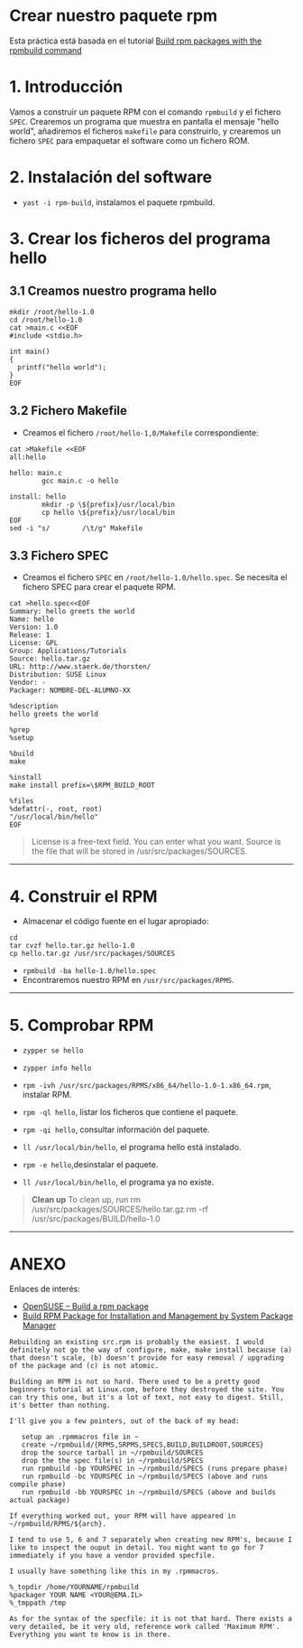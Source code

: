 
# Crear nuestro paquete rpm

Esta práctica está basada en el tutorial [Build rpm packages with the rpmbuild command](http://www.linuxintro.org/wiki/Build_rpm_packages_with_the_rpmbuild_command)

# 1. Introducción

Vamos a construir un paquete RPM con el comando `rpmbuild` y el fichero `SPEC`.
Crearemos un programa que muestra en pantalla el mensaje "hello world", añadiremos
el ficheros `makefile` para construirlo, y crearemos un fichero `SPEC` para empaquetar
el software como un fichero ROM.

# 2. Instalación del software

* `yast -i rpm-build`, instalamos el paquete rpmbuild.

# 3. Crear los ficheros del programa hello

## 3.1 Creamos nuestro programa hello

```
mkdir /root/hello-1.0
cd /root/hello-1.0
cat >main.c <<EOF
#include <stdio.h>

int main()
{
  printf("hello world");
}
EOF
```

## 3.2 Fichero Makefile

* Creamos el fichero `/root/hello-1,0/Makefile` correspondiente:
```
cat >Makefile <<EOF
all:hello

hello: main.c
        gcc main.c -o hello

install: hello
        mkdir -p \${prefix}/usr/local/bin
        cp hello \${prefix}/usr/local/bin
EOF
sed -i "s/        /\t/g" Makefile
```

## 3.3 Fichero SPEC

* Creamos el fichero `SPEC` en `/root/hello-1.0/hello.spec`.
Se necesita el fichero SPEC para crear el paquete RPM.

```
cat >hello.spec<<EOF
Summary: hello greets the world
Name: hello
Version: 1.0
Release: 1
License: GPL
Group: Applications/Tutorials
Source: hello.tar.gz
URL: http://www.staerk.de/thorsten/
Distribution: SUSE Linux
Vendor: -
Packager: NOMBRE-DEL-ALUMNO-XX

%description
hello greets the world

%prep
%setup

%build
make

%install
make install prefix=\$RPM_BUILD_ROOT

%files
%defattr(-, root, root)
"/usr/local/bin/hello"
EOF
```

> License is a free-text field. You can enter what you want.
> Source is the file that will be stored in /usr/src/packages/SOURCES.

---

# 4. Construir el RPM

* Almacenar el código fuente en el lugar apropiado:
```
cd
tar cvzf hello.tar.gz hello-1.0
cp hello.tar.gz /usr/src/packages/SOURCES
```
* `rpmbuild -ba hello-1.0/hello.spec`
* Encontraremos nuestro RPM en `/usr/src/packages/RPMS`.

----

# 5. Comprobar RPM

* `zypper se hello`
* `zypper info hello`
* `rpm -ivh /usr/src/packages/RPMS/x86_64/hello-1.0-1.x86_64.rpm`, instalar RPM.
* `rpm -ql hello`, listar los ficheros que contiene el paquete.
* `rpm -qi hello`, consultar información del paquete.

* `ll /usr/local/bin/hello`, el programa hello está instalado.
* `rpm -e hello`,desinstalar el paquete.
* `ll /usr/local/bin/hello`, el programa ya no existe.

> **Clean up**
> To clean up, run
> rm /usr/src/packages/SOURCES/hello.tar.gz
> rm -rf /usr/src/packages/BUILD/hello-1.0

---

# ANEXO

Enlaces de interés:
* [OpenSUSE – Build a rpm package](https://eureka.ykyuen.info/2009/12/28/opensuse-build-a-rpm-package/)
* [Build RPM Package for Installation and Management by System Package Manager](https://www.ordinatechnic.com/os-specific-guides/opensuse/build-rpm-package-for-local-installation)

```
Rebuilding an existing src.rpm is probably the easiest. I would definitely not go the way of configure, make, make install because (a) that doesn't scale, (b) doesn't provide for easy removal / upgrading of the package and (c) is not atomic.

Building an RPM is not so hard. There used to be a pretty good beginners tutorial at Linux.com, before they destroyed the site. You can try this one, but it's a lot of text, not easy to digest. Still, it's better than nothing.

I'll give you a few pointers, out of the back of my head:

   setup an .rpmmacros file in ~
   create ~/rpmbuild/{RPMS,SRPMS,SPECS,BUILD,BUILDROOT,SOURCES}
   drop the source tarball in ~/rpmbuild/SOURCES
   drop the the spec file(s) in ~/rpmbuild/SPECS
   run rpmbuild -bp YOURSPEC in ~/rpmbuild/SPECS (runs prepare phase)
   run rpmbuild -bc YOURSPEC in ~/rpmbuild/SPECS (above and runs compile phase)
   run rpmbuild -bb YOURSPEC in ~/rpmbuild/SPECS (above and builds actual package)

If everything worked out, your RPM will have appeared in ~/rpmbuild/RPMS/${arch}.

I tend to use 5, 6 and 7 separately when creating new RPM's, because I like to inspect the ouput in detail. You might want to go for 7 immediately if you have a vendor provided specfile.

I usually have something like this in my .rpmmacros.

%_topdir /home/YOURNAME/rpmbuild
%packager YOUR NAME <YOUR@EMA.IL>
%_tmppath /tmp

As for the syntax of the specfile: it is not that hard. There exists a very detailed, be it very old, reference work called 'Maximum RPM'. Everything you want to know is in there.
```
